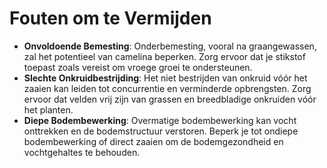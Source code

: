 # Fouten om te Vermijden

- **Onvoldoende Bemesting**: Onderbemesting, vooral na graangewassen, zal het potentieel van camelina beperken. Zorg ervoor dat je stikstof toepast zoals vereist om vroege groei te ondersteunen.
- **Slechte Onkruidbestrijding**: Het niet bestrijden van onkruid vóór het zaaien kan leiden tot concurrentie en verminderde opbrengsten. Zorg ervoor dat velden vrij zijn van grassen en breedbladige onkruiden vóór het planten.
- **Diepe Bodembewerking**: Overmatige bodembewerking kan vocht onttrekken en de bodemstructuur verstoren. Beperk je tot ondiepe bodembewerking of direct zaaien om de bodemgezondheid en vochtgehaltes te behouden.